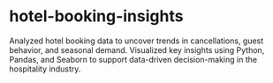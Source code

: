 # hotel-booking-insights
Analyzed hotel booking data to uncover trends in cancellations, guest behavior, and seasonal demand. Visualized key insights using Python, Pandas, and Seaborn to support data-driven decision-making in the hospitality industry.

